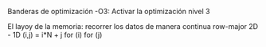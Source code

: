 Banderas de optimización
    -O3: Activar la optimización nivel 3

El layoy de la memoria:
    recorrer los datos de manera continua
    row-major
    2D - 1D
    (i,j) = i*N + j
    for (i)
        for (j)
    
